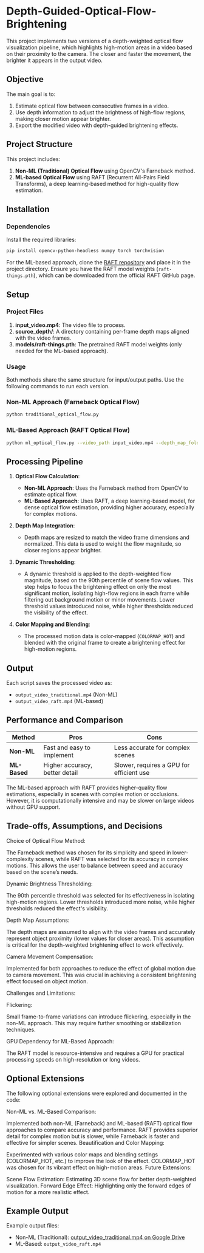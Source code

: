 # Depth-Guided-Optical-Flow-Brightening


This project implements two versions of a depth-weighted optical flow visualization pipeline, which highlights high-motion areas in a video based on their proximity to the camera. The closer and faster the movement, the brighter it appears in the output video.

## Objective

The main goal is to:
1. Estimate optical flow between consecutive frames in a video.
2. Use depth information to adjust the brightness of high-flow regions, making closer motion appear brighter.
3. Export the modified video with depth-guided brightening effects.

## Project Structure

This project includes:
1. **Non-ML (Traditional) Optical Flow** using OpenCV's Farneback method.
2. **ML-based Optical Flow** using RAFT (Recurrent All-Pairs Field Transforms), a deep learning-based method for high-quality flow estimation.

## Installation

### Dependencies

Install the required libraries:
```bash
pip install opencv-python-headless numpy torch torchvision
```

For the ML-based approach, clone the [RAFT repository](https://github.com/princeton-vl/RAFT) and place it in the project directory. Ensure you have the RAFT model weights (`raft-things.pth`), which can be downloaded from the official RAFT GitHub page.

## Setup

### Project Files
1. **input_video.mp4**: The video file to process.
2. **source_depth/**: A directory containing per-frame depth maps aligned with the video frames.
3. **models/raft-things.pth**: The pretrained RAFT model weights (only needed for the ML-based approach).

### Usage

Both methods share the same structure for input/output paths. Use the following commands to run each version.

### Non-ML Approach (Farneback Optical Flow)

```bash
python traditional_optical_flow.py 
```

### ML-Based Approach (RAFT Optical Flow)

```bash
python ml_optical_flow.py --video_path input_video.mp4 --depth_map_folder source_depth/ --output_path output_video_raft.mp4 --model_weights models/raft-things.pth
```

## Processing Pipeline

1. **Optical Flow Calculation**:
   - **Non-ML Approach**: Uses the Farneback method from OpenCV to estimate optical flow.
   - **ML-Based Approach**: Uses RAFT, a deep learning-based model, for dense optical flow estimation, providing higher accuracy, especially for complex motions.
   
2. **Depth Map Integration**:
   - Depth maps are resized to match the video frame dimensions and normalized. This data is used to weight the flow magnitude, so closer regions appear brighter.

3. **Dynamic Thresholding**:
   - A dynamic threshold is applied to the depth-weighted flow magnitude, based on the 90th percentile of scene flow values. This step helps to focus the brightening effect on only the most significant motion, isolating high-flow regions in each frame while filtering out background motion or minor movements. Lower threshold values introduced noise, while higher thresholds reduced the visibility of the effect.

4. **Color Mapping and Blending**:
   - The processed motion data is color-mapped (`COLORMAP_HOT`) and blended with the original frame to create a brightening effect for high-motion regions.

## Output

Each script saves the processed video as:
- `output_video_traditional.mp4` (Non-ML)
- `output_video_raft.mp4` (ML-based)

## Performance and Comparison

| Method        | Pros                             | Cons                                      |
|---------------|----------------------------------|-------------------------------------------|
| **Non-ML**    | Fast and easy to implement       | Less accurate for complex scenes          |
| **ML-Based**  | Higher accuracy, better detail   | Slower, requires a GPU for efficient use  |

The ML-based approach with RAFT provides higher-quality flow estimations, especially in scenes with complex motion or occlusions. However, it is computationally intensive and may be slower on large videos without GPU support.

## Trade-offs, Assumptions, and Decisions
Choice of Optical Flow Method:

The Farneback method was chosen for its simplicity and speed in lower-complexity scenes, while RAFT was selected for its accuracy in complex motions. This allows the user to balance between speed and accuracy based on the scene’s needs.


Dynamic Brightness Thresholding:

The 90th percentile threshold was selected for its effectiveness in isolating high-motion regions. Lower thresholds introduced more noise, while higher thresholds reduced the effect's visibility.


Depth Map Assumptions:

The depth maps are assumed to align with the video frames and accurately represent object proximity (lower values for closer areas). This assumption is critical for the depth-weighted brightening effect to work effectively.


Camera Movement Compensation:

Implemented for both approaches to reduce the effect of global motion due to camera movement. This was crucial in achieving a consistent brightening effect focused on object motion.


Challenges and Limitations:

Flickering: 

Small frame-to-frame variations can introduce flickering, especially in the non-ML approach. This may require further smoothing or stabilization techniques.


GPU Dependency for ML-Based Approach: 

The RAFT model is resource-intensive and requires a GPU for practical processing speeds on high-resolution or long videos.

## Optional Extensions
The following optional extensions were explored and documented in the code:


Non-ML vs. ML-Based Comparison:

Implemented both non-ML (Farneback) and ML-based (RAFT) optical flow approaches to compare accuracy and performance. RAFT provides superior detail for complex motion but is slower, while Farneback is faster and effective for simpler scenes.
Beautification and Color Mapping:

Experimented with various color maps and blending settings (COLORMAP_HOT, etc.) to improve the look of the effect. COLORMAP_HOT was chosen for its vibrant effect on high-motion areas.
Future Extensions:

Scene Flow Estimation: Estimating 3D scene flow for better depth-weighted visualization.
Forward Edge Effect: Highlighting only the forward edges of motion for a more realistic effect.

## Example Output

Example output files:
-  Non-ML (Traditional): [output_video_traditional.mp4 on Google Drive](https://drive.google.com/file/d/1wBzC2qknJu-oIoUQP2D8KvhxsgXZtw7_/view?usp=sharing)
- ML-Based: `output_video_raft.mp4`

  
